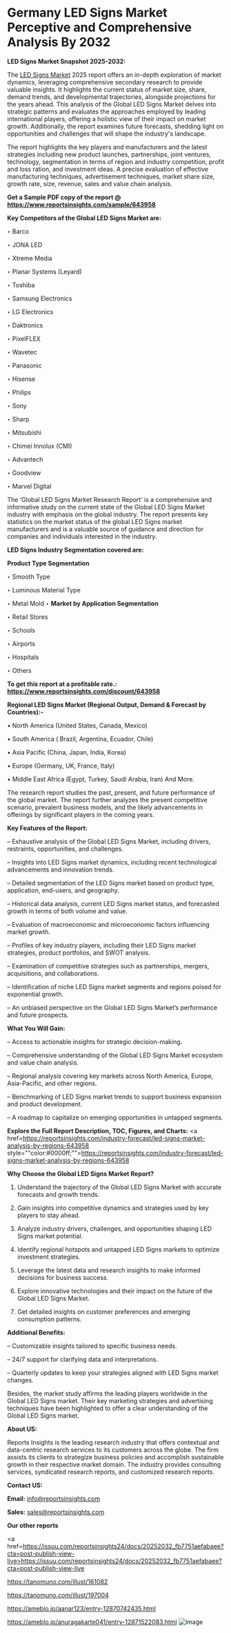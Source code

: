 # Germany LED Signs Market Perceptive and Comprehensive Analysis By 2032

<strong>LED Signs Market Snapshot 2025-2032:</strong>

The <a href=https://www.reportsinsights.com/sample/643958>LED Signs Market</a> 2025 report offers an in-depth exploration of market dynamics, leveraging comprehensive secondary research to provide valuable insights. It highlights the current status of market size, share, demand trends, and developmental trajectories, alongside projections for the years ahead. This analysis of the Global LED Signs Market delves into strategic patterns and evaluates the approaches employed by leading international players, offering a holistic view of their impact on market growth. Additionally, the report examines future forecasts, shedding light on opportunities and challenges that will shape the industry's landscape.

The report highlights the key players and manufacturers and the latest strategies including new product launches, partnerships, joint ventures, technology, segmentation in terms of region and industry competition, profit and loss ration, and investment ideas. A precise evaluation of effective manufacturing techniques, advertisement techniques, market share size, growth rate, size, revenue, sales and value chain analysis.

<strong>Get a Sample PDF copy of the report @ <a href=https://www.reportsinsights.com/sample/643958 style=color:#0000ff;>https://www.reportsinsights.com/sample/643958</a></strong>

<strong>Key Competitors of the Global LED Signs Market are:</strong>

‣ Barco

‣ JONA LED

‣ Xtreme Media

‣ Planar Systems (Leyard)

‣ Toshiba

‣ Samsung Electronics

‣ LG Electronics

‣ Daktronics

‣ PixelFLEX

‣ Wavetec

‣ Panasonic

‣ Hisense

‣ Philips

‣ Sony

‣ Sharp

‣ Mitsubishi

‣ Chimei Innolux (CMI)

‣ Advantech

‣ Goodview

‣ Marvel Digital

The ‘Global LED Signs Market Research Report’ is a comprehensive and informative study on the current state of the Global LED Signs Market industry with emphasis on the global industry. The report presents key statistics on the market status of the global LED Signs market manufacturers and is a valuable source of guidance and direction for companies and individuals interested in the industry.

<strong>LED Signs Industry Segmentation covered are:</strong>

<strong>Product Type Segmentation</strong>

‣ Smooth Type

‣ Luminous Material Type

‣ Metal Mold
‣ 
<strong>Market by Application Segmentation</strong>

‣ Retail Stores

‣ Schools

‣ Airports

‣ Hospitals

‣ Others

<strong>To get this report at a profitable rate.: <a href=https://www.reportsinsights.com/discount/643958 style=color:#0000ff;>https://www.reportsinsights.com/discount/643958</a></strong>

<strong>Regional LED Signs Market (Regional Output, Demand &amp; Forecast by Countries):-</strong>

• North America (United States, Canada, Mexico)

• South America ( Brazil, Argentina, Ecuador, Chile)

• Asia Pacific (China, Japan, India, Korea)

• Europe (Germany, UK, France, Italy)

• Middle East Africa (Egypt, Turkey, Saudi Arabia, Iran) And More.

The research report studies the past, present, and future performance of the global market. The report further analyzes the present competitive scenario, prevalent business models, and the likely advancements in offerings by significant players in the coming years.

<strong>Key Features of the Report:</strong>

– Exhaustive analysis of the Global LED Signs Market, including drivers, restraints, opportunities, and challenges.

– Insights into LED Signs market dynamics, including recent technological advancements and innovation trends.

– Detailed segmentation of the LED Signs market based on product type, application, end-users, and geography.

– Historical data analysis, current LED Signs market status, and forecasted growth in terms of both volume and value.

– Evaluation of macroeconomic and microeconomic factors influencing market growth.

– Profiles of key industry players, including their LED Signs market strategies, product portfolios, and SWOT analysis.

– Examination of competitive strategies such as partnerships, mergers, acquisitions, and collaborations.

– Identification of niche LED Signs market segments and regions poised for exponential growth.

– An unbiased perspective on the Global LED Signs Market’s performance and future prospects.

<strong>What You Will Gain:</strong>

– Access to actionable insights for strategic decision-making.

– Comprehensive understanding of the Global LED Signs Market ecosystem and value chain analysis.

– Regional analysis covering key markets across North America, Europe, Asia-Pacific, and other regions.

– Benchmarking of LED Signs market trends to support business expansion and product development.

– A roadmap to capitalize on emerging opportunities in untapped segments.

<strong>Explore the Full Report Description, TOC, Figures, and Charts:</strong>
<a href=https://reportsinsights.com/industry-forecast/led-signs-market-analysis-by-regions-643958 style=""color:#0000ff;"">https://reportsinsights.com/industry-forecast/led-signs-market-analysis-by-regions-643958</a>

<strong>Why Choose the Global LED Signs Market Report?</strong>

1. Understand the trajectory of the Global LED Signs Market with accurate forecasts and growth trends.

2. Gain insights into competitive dynamics and strategies used by key players to stay ahead.

3. Analyze industry drivers, challenges, and opportunities shaping LED Signs market potential.

4. Identify regional hotspots and untapped LED Signs markets to optimize investment strategies.

5. Leverage the latest data and research insights to make informed decisions for business success.

6. Explore innovative technologies and their impact on the future of the Global LED Signs Market.

7. Get detailed insights on customer preferences and emerging consumption patterns.

<strong>Additional Benefits:</strong>

– Customizable insights tailored to specific business needs.

– 24/7 support for clarifying data and interpretations.

– Quarterly updates to keep your strategies aligned with LED Signs market changes.

Besides, the market study affirms the leading players worldwide in the Global LED Signs market. Their key marketing strategies and advertising techniques have been highlighted to offer a clear understanding of the Global LED Signs market.

<strong><strong>About US</strong>:</strong>

Reports Insights is the leading research industry that offers contextual and data-centric research services to its customers across the globe. The firm assists its clients to strategize business policies and accomplish sustainable growth in their respective market domain. The industry provides consulting services, syndicated research reports, and customized research reports.

<strong>Contact US:</strong>

<p class=><b>Email:</b> <a href=mailto:info@reportsinsights.com>info@reportsinsights.com</a></p>
<p class=><b>Sales:</b> <a href=mailto:sales@reportsinsights.com>sales@reportsinsights.com</a></p>

<strong>Our other reports</strong>

<a href=https://issuu.com/reportsinsights24/docs/20252032_fb7751aefabaee?cta=post-publish-view-live>https://issuu.com/reportsinsights24/docs/20252032_fb7751aefabaee?cta=post-publish-view-live</a>

<a href=https://tanomuno.com/illust/161082>https://tanomuno.com/illust/161082</a>

<a href=https://tanomuno.com/illust/197004>https://tanomuno.com/illust/197004</a>

<a href=https://ameblo.jp/aanar123/entry-12870742435.html>https://ameblo.jp/aanar123/entry-12870742435.html</a>

<a href=https://ameblo.jp/anuragakarte041/entry-12871522083.html>https://ameblo.jp/anuragakarte041/entry-12871522083.html</a>
![image](https://github.com/user-attachments/assets/17bcaf8c-f1b5-452f-9a47-7c03c7ea8cd2)
